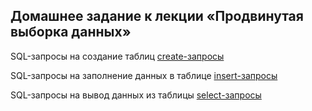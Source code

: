## Домашнее задание к лекции «Продвинутая выборка данных»
SQL-запросы на создание таблиц [create-запросы](https://github.com/NadezhdaLimanova/BD_homework2/blob/main/create.sql)

SQL-запросы на заполнение данных в таблице [insert-запросы](https://github.com/NadezhdaLimanova/BD_homework2/blob/main/insert.sql)

SQL-запросы на вывод данных из таблицы [select-запросы](https://github.com/NadezhdaLimanova/BD_homework2/blob/main/select.sql)
